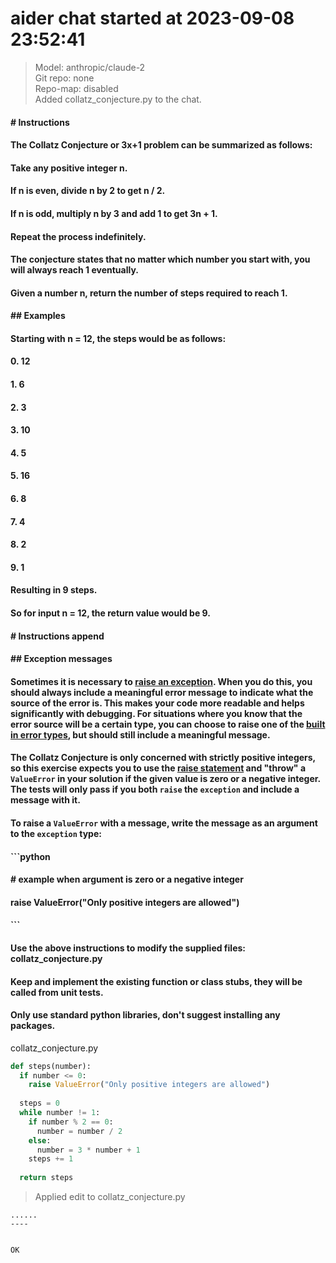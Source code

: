 
# aider chat started at 2023-09-08 23:52:41

> Model: anthropic/claude-2  
> Git repo: none  
> Repo-map: disabled  
> Added collatz_conjecture.py to the chat.  

#### # Instructions  
####   
#### The Collatz Conjecture or 3x+1 problem can be summarized as follows:  
####   
#### Take any positive integer n.  
#### If n is even, divide n by 2 to get n / 2.  
#### If n is odd, multiply n by 3 and add 1 to get 3n + 1.  
#### Repeat the process indefinitely.  
#### The conjecture states that no matter which number you start with, you will always reach 1 eventually.  
####   
#### Given a number n, return the number of steps required to reach 1.  
####   
#### ## Examples  
####   
#### Starting with n = 12, the steps would be as follows:  
####   
#### 0. 12  
#### 1. 6  
#### 2. 3  
#### 3. 10  
#### 4. 5  
#### 5. 16  
#### 6. 8  
#### 7. 4  
#### 8. 2  
#### 9. 1  
####   
#### Resulting in 9 steps.  
#### So for input n = 12, the return value would be 9.  
#### # Instructions append  
####   
#### ## Exception messages  
####   
#### Sometimes it is necessary to [raise an exception](https://docs.python.org/3/tutorial/errors.html#raising-exceptions). When you do this, you should always include a **meaningful error message** to indicate what the source of the error is. This makes your code more readable and helps significantly with debugging. For situations where you know that the error source will be a certain type, you can choose to raise one of the [built in error types](https://docs.python.org/3/library/exceptions.html#base-classes), but should still include a meaningful message.  
####   
#### The Collatz Conjecture is only concerned with **strictly positive integers**, so this exercise expects you to use the [raise statement](https://docs.python.org/3/reference/simple_stmts.html#the-raise-statement) and "throw" a `ValueError` in your solution if the given value is zero or a negative integer. The tests will only pass if you both `raise` the `exception` and include a message with it.  
####   
#### To raise a `ValueError` with a message, write the message as an argument to the `exception` type:  
####   
#### ```python  
#### # example when argument is zero or a negative integer  
#### raise ValueError("Only positive integers are allowed")  
#### ```  
####   
#### ####  
####   
#### Use the above instructions to modify the supplied files: collatz_conjecture.py  
#### Keep and implement the existing function or class stubs, they will be called from unit tests.  
#### Only use standard python libraries, don't suggest installing any packages.  

collatz_conjecture.py
```python
def steps(number):
  if number <= 0:
    raise ValueError("Only positive integers are allowed")
    
  steps = 0
  while number != 1:
    if number % 2 == 0:
      number = number / 2
    else:
      number = 3 * number + 1
    steps += 1
  
  return steps
```

> Applied edit to collatz_conjecture.py  
```
......
----


OK

```